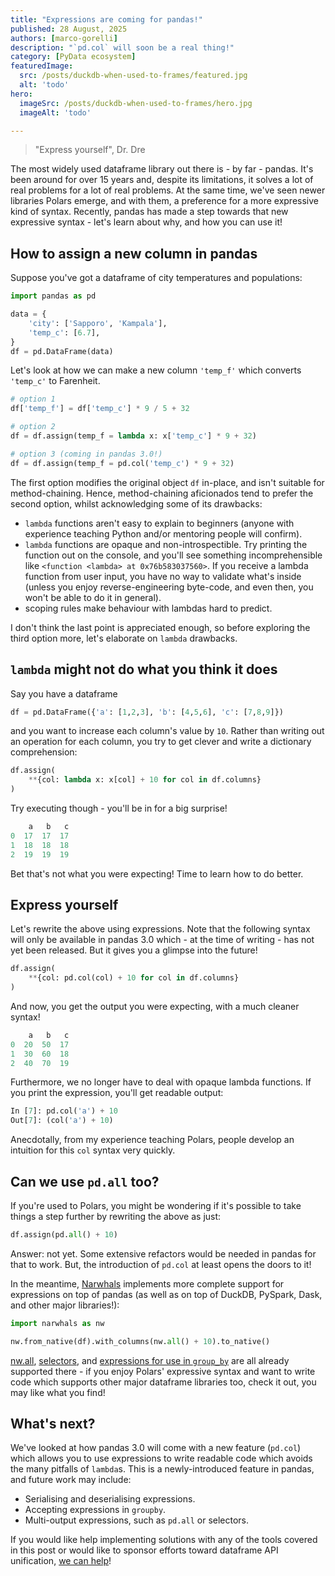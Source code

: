 ```yaml
---
title: "Expressions are coming for pandas!"
published: 28 August, 2025
authors: [marco-gorelli]
description: "`pd.col` will soon be a real thing!"
category: [PyData ecosystem]
featuredImage:
  src: /posts/duckdb-when-used-to-frames/featured.jpg
  alt: 'todo'
hero:
  imageSrc: /posts/duckdb-when-used-to-frames/hero.jpg
  imageAlt: 'todo'

---
```


> "Express yourself", Dr. Dre

The most widely used dataframe library out there is - by far - pandas. It's been around for over 15 years and, despite its limitations, it solves a lot of real problems for a lot of real problems. At the same time, we've seen newer libraries Polars emerge, and with them, a preference for a more expressive kind of syntax. Recently, pandas has made a step towards that new expressive syntax - let's learn about why, and how you can use it!

## How to assign a new column in pandas

Suppose you've got a dataframe of city temperatures and populations:

```python
import pandas as pd

data = {
    'city': ['Sapporo', 'Kampala'],
    'temp_c': [6.7],
}
df = pd.DataFrame(data)
```

Let's look at how we can make a new column `'temp_f'` which converts `'temp_c'` to Farenheit.

```python
# option 1
df['temp_f'] = df['temp_c'] * 9 / 5 + 32

# option 2
df = df.assign(temp_f = lambda x: x['temp_c'] * 9 + 32)

# option 3 (coming in pandas 3.0!)
df = df.assign(temp_f = pd.col('temp_c') * 9 + 32)
```

The first option modifies the original object `df` in-place, and isn't suitable for method-chaining. Hence, method-chaining aficionados tend to prefer the second option, whilst acknowledging some of its drawbacks:

- `lambda` functions aren't easy to explain to beginners (anyone with experience teaching Python and/or mentoring people will confirm).
- `lambda` functions are opaque and non-introspectible. Try printing the function out on the console, and you'll see something incomprehensible like `<function <lambda> at 0x76b583037560>`. If you receive a lambda function from user input, you have no way to validate what's inside (unless you enjoy reverse-engineering byte-code, and even then, you won't be able to do it in general).
- scoping rules make behaviour with lambdas hard to predict.

I don't think the last point is appreciated enough, so before exploring the third option more, let's elaborate on `lambda` drawbacks.

## `lambda` might not do what you think it does

Say you have a dataframe

```python
df = pd.DataFrame({'a': [1,2,3], 'b': [4,5,6], 'c': [7,8,9]})
```

and you want to increase each column's value by `10`. Rather than writing out an operation for each column, you try to get clever and write a dictionary comprehension:

```python
df.assign(
    **{col: lambda x: x[col] + 10 for col in df.columns}
)
```

Try executing though - you'll be in for a big surprise!

```python
    a   b   c
0  17  17  17
1  18  18  18
2  19  19  19
```

Bet that's not what you were expecting! Time to learn how to do better.

## Express yourself

Let's rewrite the above using expressions. Note that the following syntax will only be available in pandas 3.0 which - at the time of writing - has not yet been released. But it gives you a glimpse into the future!

```python
df.assign(
    **{col: pd.col(col) + 10 for col in df.columns}
)
```

And now, you get the output you were expecting, with a much cleaner syntax!

```python
    a   b   c
0  20  50  17
1  30  60  18
2  40  70  19
```

Furthermore, we no longer have to deal with opaque lambda functions. If you print the expression, you'll get readable output:

```python
In [7]: pd.col('a') + 10
Out[7]: (col('a') + 10)
```

Anecdotally, from my experience teaching Polars, people develop an intuition for this `col` syntax very quickly.

## Can we use `pd.all` too?

If you're used to Polars, you might be wondering if it's possible to take things a step further by rewriting the above as just:

```python
df.assign(pd.all() + 10)
```

Answer: not yet. Some extensive refactors would be needed in pandas for that to work. But, the introduction of `pd.col` at least opens the doors to it!

In the meantime, [Narwhals](https://github.com/narwhals-dev/narwhals) implements more complete support for expressions on top of pandas (as well as on top of DuckDB, PySpark, Dask, and other major libraries!):

```python
import narwhals as nw

nw.from_native(df).with_columns(nw.all() + 10).to_native()
```

[nw.all](https://narwhals-dev.github.io/narwhals/api-reference/narwhals/#narwhals.all), [selectors](https://narwhals-dev.github.io/narwhals/api-reference/selectors/), and [expressions for use in `group_by`](https://narwhals-dev.github.io/narwhals/api-reference/dataframe/#narwhals.dataframe.DataFrame.group_by) are all already supported there - if you enjoy Polars' expressive syntax and want to write code which supports other major dataframe libraries too, check it out, you may like what you find!

## What's next?

We've looked at how pandas 3.0 will come with a new feature (`pd.col`) which allows you to use expressions to write readable code which avoids the many pitfalls of `lambda`s. This is a newly-introduced feature in pandas, and future work may include:

- Serialising and deserialising expressions.
- Accepting expressions in `groupby`.
- Multi-output expressions, such as `pd.all` or selectors.

If you would like help implementing solutions with any of the tools covered in this post or would like to sponsor efforts toward dataframe API unification, [we can help](https://quansight.com/about-us/#bookacallform)!
